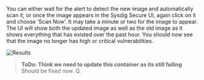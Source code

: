 You can either wait for the alert to detect the new image and automatically scan it, or once the image appears in the Sysdig Secure UI, again click on it and choose ‘Scan Now’. It may take a minute or two for the image to appear. The UI will show both the updated image as well as the old image as it shows everything that has existed over the past hour. You should now see that the image no longer has high or critical vulnerabilities.

![Results](/sysdig-devel/courses/scvs/lab06/assets/21_rescan.png)

> **ToDo: Think we need to update this container as its still failing**
> Should be fixed now. Q.
